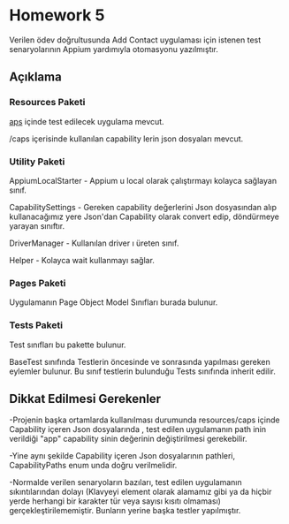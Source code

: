 # Homework 5

Verilen ödev doğrultusunda Add Contact uygulaması için istenen test
senaryolarının Appium yardımıyla otomasyonu yazılmıştır.

## Açıklama

### Resources Paketi

[aps](https://github.com/enuygun-test-automation-bootcamp/homework5-malierbay9/tree/main/homework5/resources/apps) içinde test edilecek uygulama mevcut.

/caps içerisinde kullanılan capability lerin json dosyaları mevcut.

### Utility Paketi

AppiumLocalStarter - Appium u local olarak çalıştırmayı kolayca sağlayan sınıf.

CapabilitySettings - Gereken capability değerlerini Json dosyasından alıp kullanacağımız yere Json'dan Capability olarak convert edip, döndürmeye yarayan sınıftır.

DriverManager - Kullanılan driver ı üreten sınıf.

Helper - Kolayca wait kullanmayı sağlar.

### Pages Paketi

Uygulamanın Page Object Model Sınıfları burada bulunur.


### Tests Paketi

Test sınıfları bu pakette bulunur.

BaseTest sınıfında Testlerin öncesinde ve sonrasında yapılması gereken eylemler bulunur.
Bu sınıf testlerin bulunduğu Tests sınıfında inherit edilir.


## Dikkat Edilmesi Gerekenler
-Projenin başka ortamlarda kullanılması durumunda resources/caps içinde Capability içeren Json dosyalarında , test edilen uygulamanın
path inin verildiği "app" capability sinin değerinin değiştirilmesi gerekebilir.

-Yine aynı şekilde Capability içeren Json dosyalarının pathleri, CapabilityPaths enum unda doğru verilmelidir.

-Normalde verilen senaryoların bazıları, test edilen uygulamanın sıkıntılarından dolayı (Klavyeyi element olarak alamamız gibi ya da
hiçbir yerde herhangi bir karakter tür veya sayısı kısıtı olmaması) gerçekleştirilememiştir. Bunların yerine başka testler yapılmıştır.


